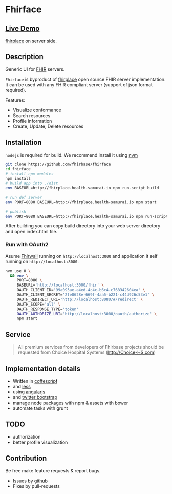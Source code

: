 Fhirface
=========

## [Live Demo](http://try-fhirplace.hospital-systems.com/fhirface/index.html#/)

[fhirplace](https://github.com/fhirbase/fhirplace) on server side.

## Description

Generic UI for [FHIR](http://www.hl7.org/implement/standards/fhir/) servers.

`Fhirface` is byproduct of [fhirplace](https://github.com/fhirbase/fhirplace) open source FHIR server implementation.
It can be used with any FHIR compliant server (support of json format required).

Features:

* Visualize conformance
* Search resources
* Profile information
* Create, Update, Delete resources

## Installation

`nodejs` is required for build.
We recommend install it using [nvm](https://github.com/creationix/nvm/blob/master/README.markdown)

```sh
git clone https://github.com/fhirbase/fhirface
cd fhirface
# install npm modules
npm install
# build app into ./dist
env BASEURL=http://fhirplace.health-samurai.io npm run-script build

# run def server
env PORT=8080 BASEURL=http://fhirplace.health-samurai.io npm start

# publish
env PORT=8080 BASEURL=http://fhirplace.health-samurai.io npm run-script deploy
```

After building you can copy build directory into your web server
directory and open index.html file.

### Run with OAuth2

Asume [Fhirwall][] running on `http://localhost:3000` and
application it self running on `http://localhost:8080`.

```sh
nvm use 0 \
  && env \
     PORT=8080 \
     BASEURL='http://localhost:3000/fhir' \
     OAUTH_CLIENT_ID='99a093ae-a4ed-4c4c-b6c4-c768342604ea' \
     OAUTH_CLIENT_SECRET='2fe0628e-669f-4aa5-b221-c44d926c53e1' \
     OAUTH_REDIRECT_URI='http://localhost:8080/#/redirect' \
     OAUTH_SCOPE='all' \
     OAUTH_RESPONSE_TYPE='token'
     OAUTH_AUTHORIZE_URI='http://localhost:3000/oauth/authorize' \
     npm start
```

[Fhirwall]: https://github.com/fhirbase/fhirwall

## Service

> All premium services from developers of Fhirbase projects
> should be requested from Choice Hospital Systems (http://Choice-HS.com)


## Implementation details

* Written in [coffescript](http://coffeescript.org/)
* and [less](http://lesscss.org/)
* using [angularjs](https://angularjs.org/)
* and [twitter bootstrap](http://getbootstrap.com/)
* manage node packages with npm & assets with bower
* automate tasks with grunt


## TODO

* authorization
* better profile visualization

## Contribution

Be free make feature requests & report bugs.

* Issues by [github](https://github.com/fhirbase/fhirface/issues)
* Fixes by pull-requests
